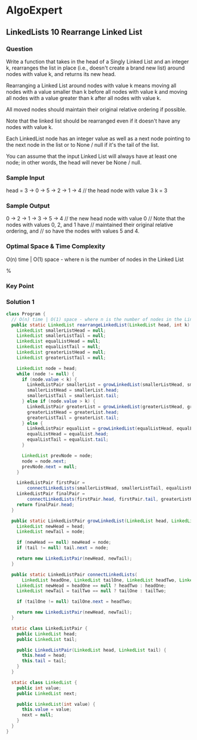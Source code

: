 # AlgoExpert

## LinkedLists 10 Rearrange Linked List

### Question

Write a function that takes in the head of a Singly Linked List and an integer k, rearranges the list in place (i.e., doesn't create a brand new list) around nodes with value k, and returns its new head.

Rearranging a Linked List around nodes with value k means moving all nodes with a value smaller than k before all nodes with value k and moving all nodes with a value greater than k after all nodes with value k.

All moved nodes should maintain their original relative ordering if possible.

Note that the linked list should be rearranged even if it doesn't have any nodes with value k.

Each LinkedList node has an integer value as well as a next node pointing to the next node in the list or to None / null if it's the tail of the list.

You can assume that the input Linked List will always have at least one node; in other words, the head will never be None / null.

### Sample Input

head = 3 -> 0 -> 5 -> 2 -> 1 -> 4 // the head node with value 3
k = 3

### Sample Output

0 -> 2 -> 1 -> 3 -> 5 -> 4 // the new head node with value 0
// Note that the nodes with values 0, 2, and 1 have
// maintained their original relative ordering, and
// so have the nodes with values 5 and 4.

### Optimal Space & Time Complexity

O(n) time | O(1) space - where n is the number of nodes in the Linked List

%

### Key Point

### Solution 1

```java
class Program {
  // O(n) time | O(1) space - where n is the number of nodes in the Linked List
  public static LinkedList rearrangeLinkedList(LinkedList head, int k) {
    LinkedList smallerListHead = null;
    LinkedList smallerListTail = null;
    LinkedList equalListHead = null;
    LinkedList equalListTail = null;
    LinkedList greaterListHead = null;
    LinkedList greaterListTail = null;

    LinkedList node = head;
    while (node != null) {
      if (node.value < k) {
        LinkedListPair smallerList = growLinkedList(smallerListHead, smallerListTail, node);
        smallerListHead = smallerList.head;
        smallerListTail = smallerList.tail;
      } else if (node.value > k) {
        LinkedListPair greaterList = growLinkedList(greaterListHead, greaterListTail, node);
        greaterListHead = greaterList.head;
        greaterListTail = greaterList.tail;
      } else {
        LinkedListPair equalList = growLinkedList(equalListHead, equalListTail, node);
        equalListHead = equalList.head;
        equalListTail = equalList.tail;
      }

      LinkedList prevNode = node;
      node = node.next;
      prevNode.next = null;
    }

    LinkedListPair firstPair =
        connectLinkedLists(smallerListHead, smallerListTail, equalListHead, equalListTail);
    LinkedListPair finalPair =
        connectLinkedLists(firstPair.head, firstPair.tail, greaterListHead, greaterListTail);
    return finalPair.head;
  }

  public static LinkedListPair growLinkedList(LinkedList head, LinkedList tail, LinkedList node) {
    LinkedList newHead = head;
    LinkedList newTail = node;

    if (newHead == null) newHead = node;
    if (tail != null) tail.next = node;

    return new LinkedListPair(newHead, newTail);
  }

  public static LinkedListPair connectLinkedLists(
      LinkedList headOne, LinkedList tailOne, LinkedList headTwo, LinkedList tailTwo) {
    LinkedList newHead = headOne == null ? headTwo : headOne;
    LinkedList newTail = tailTwo == null ? tailOne : tailTwo;

    if (tailOne != null) tailOne.next = headTwo;

    return new LinkedListPair(newHead, newTail);
  }

  static class LinkedListPair {
    public LinkedList head;
    public LinkedList tail;

    public LinkedListPair(LinkedList head, LinkedList tail) {
      this.head = head;
      this.tail = tail;
    }
  }

  static class LinkedList {
    public int value;
    public LinkedList next;

    public LinkedList(int value) {
      this.value = value;
      next = null;
    }
  }
}

```
